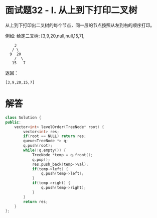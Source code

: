 # 面试题32 - I. 从上到下打印二叉树
从上到下打印出二叉树的每个节点，同一层的节点按照从左到右的顺序打印。

 

例如:
给定二叉树: [3,9,20,null,null,15,7],
```
    3
   / \
  9  20
    /  \
   15   7
```

返回：
```
[3,9,20,15,7]
```

# 解答
```C++
class Solution {
public:
    vector<int> levelOrder(TreeNode* root) {
        vector<int> res;
        if(root == NULL) return res;
        queue<TreeNode *> q;
        q.push(root);
        while(!q.empty()) {
            TreeNode *temp = q.front();
            q.pop();
            res.push_back(temp->val);
            if(temp->left) {
                q.push(temp->left);
            }
            if(temp->right) {
                q.push(temp->right);
            }
        }   
        return res;
    }
};
```
